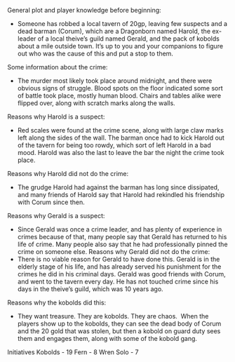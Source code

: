 General plot and player knowledge before beginning:
- Someone has robbed a local tavern of 20gp, leaving few suspects and a dead barman (Corum), which are a Dragonborn named Harold, the ex-leader of a local theive’s guild named Gerald, and the pack of kobolds about a mile outside town. It’s up to you and your companions to figure out who was the cause of this and put a stop to them.

Some information about the crime:
- The murder most likely took place around midnight, and there were obvious signs of struggle. Blood spots on the floor indicated some sort of battle took place, mostly human blood. Chairs and tables alike were flipped over, along with scratch marks along the walls.

Reasons why Harold is a suspect:
- Red scales were found at the crime scene, along with large claw marks left along the sides of the wall. The barman once had to kick Harold out of the tavern for being too rowdy, which sort of left Harold in a bad mood. Harold was also the last to leave the bar the night the crime took place.

Reasons why Harold did not do the crime:
- The grudge Harold had against the barman has long since dissipated, and many friends of Harold say that Harold had rekindled his friendship with Corum since then.

Reasons why Gerald is a suspect:
- Since Gerald was once a crime leader, and has plenty of experience in crimes because of that, many people say that Gerald has returned to his life of crime. Many people also say that he had professionally pinned the crime on someone else.
Reasons why Gerald did not do the crime:
- There is no viable reason for Gerald to have done this. Gerald is in the elderly stage of his life, and has already served his punishment for the crimes he did in his criminal days. Gerald was good friends with Corum, and went to the tavern every day. He has not touched crime since his days in the theive’s guild, which was 10 years ago.

Reasons why the kobolds did this:
- They want treasure. They are kobolds. They are chaos. 
When the players show up to the kobolds, they can see the dead body of Corum and the 20 gold that was stolen, but then a kobold on guard duty sees them and engages them, along with some of the kobold gang.

Initiatives
Kobolds - 19
Fern - 8
Wren Solo - 7